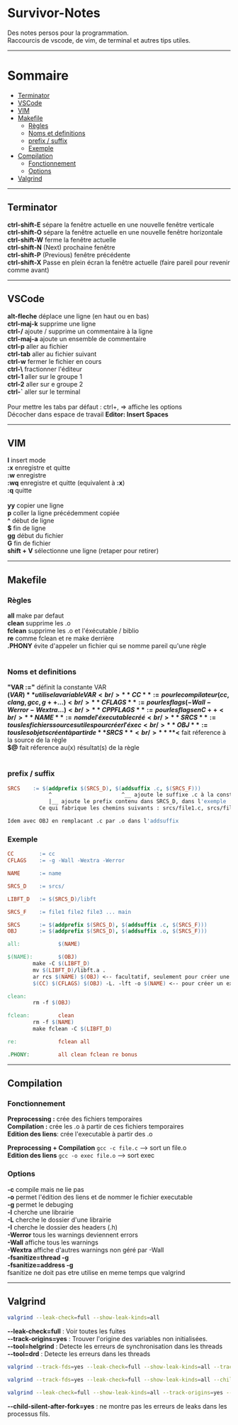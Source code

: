 # Survivor-Notes
Des notes persos pour la programmation.<br />
Raccourcis de vscode, de vim, de terminal et autres tips utiles.

---------------------------

# Sommaire

- [Terminator](#Terminator)
- [VSCode](#VSCode)
- [VIM](#VIM)
- [Makefile](#Makefile)
  - [Règles](#Règles)
  - [Noms et definitions](https://github.com/B4L00/Survivor-Notes#noms-et-definitions)
  - [prefix / suffix](https://github.com/B4L00/Survivor-Notes#prefix--suffix)
  - [Exemple](#Exemple)
- [Compilation](#Compilation)
  - [Fonctionnement](#Fonctionnement)
  - [Options](#Options)
- [Valgrind](#Valgrind)

---------------------------

## Terminator
**ctrl-shift-E**  sépare la fenêtre actuelle en une nouvelle fenêtre verticale<br />
**ctrl-shift-O**  sépare la fenêtre actuelle en une nouvelle fenêtre horizontale<br />
**ctrl-shift-W**  ferme la fenêtre actuelle<br />
**ctrl-shift-N**  (Next) prochaine fenêtre<br />
**ctrl-shift-P**  (Previous) fenêtre précédente<br />
**ctrl-shift-X**  Passe en plein écran la fenêtre actuelle (faire pareil pour revenir comme avant)

---------------------------

## VSCode
**alt-fleche**   déplace une ligne (en haut ou en bas)<br />
**ctrl-maj-k**   supprime une ligne<br />
**ctrl-/**       ajoute / supprime un commentaire à la ligne <br />
**ctrl-maj-a**   ajoute un ensemble de commentaire<br />
**ctrl-p**       aller au fichier<br />
**ctrl-tab**     aller au fichier suivant <br />
**ctrl-w**       fermer le fichier en cours <br />
**ctrl-\\**      fractionner l'éditeur <br />
**ctrl-1**       aller sur le groupe 1 <br />
**ctrl-2**       aller sur e groupe 2 <br />
**ctrl-`**       aller sur le terminal <br />
<br />
Pour mettre les tabs par défaut : ctrl+, => affiche les options<br />
Décocher dans espace de travail **Editor: Insert Spaces** <br />

---------------------------

## VIM
**I**		insert mode<br />
**:x** 	enregistre et quitte<br />
**:w**  enregistre<br />
**:wq** enregistre et quitte (equivalent à **:x**)<br />
**:q**  quitte<br />
<br />
**yy**  copier une ligne<br />
**p**   coller la ligne précédemment copiée<br />
**^**		début de ligne<br />
**$**		fin de ligne<br />
**gg**	début du fichier<br />
**G**		fin de fichier<br />
**shift + V** sélectionne une ligne (retaper pour retirer)<br />

---------------------------

## Makefile

### Règles
**all**     make par defaut<br />
**clean**   supprime les .o <br />
**fclean**  supprime les .o et l'éxécutable / biblio<br />
**re**      comme fclean et re make derrière<br />
**.PHONY**  évite d'appeler un fichier qui se nomme pareil qu'une règle<br />
<br />
### Noms et definitions
**"VAR :="**  définit la constante VAR<br />
**$(VAR)**  utilise la variable VAR<br />
**CC**			:=	pour le compilateur (cc, clang, gcc, g++ ...)<br />
**CFLAGS** 	:=	pour les flags (-Wall -Werror -Wextra ...)<br />
**CPPFLAGS** := pour les flags en C++<br />
**NAME**		:=  nom de l'éxecutable créé<br />
**SRCS**		:=  tous les fichiers sources utiles pour créer l'éxec<br />
**OBJ**			:=  tous les objets créent à partir de **SRCS**<br />
**%.c** fait référence à tous les fichiers .c (idem pour %.o)<br />
**$<** fait réference à la source de la règle<br />
**$@** fait réference au(x) résultat(s) de la règle<br />
<br />
### prefix / suffix
```Makefile
SRCS	:= $(addprefix $(SRCS_D), $(addsuffix .c, $(SRCS_F)))
             ^                      ^__ ajoute le suffixe .c à la constante SRCS_F. Donc ajoute .c à tous les fichiers étant définit dans SRCS_F
             |__ ajoute le prefix contenu dans SRCS_D, dans l'exemple : "srcs/"
          Ce qui fabrique les chemins suivants : srcs/file1.c, srcs/file2.c, srcs/file3.c et srcs/main.c

Idem avec OBJ en remplacant .c par .o dans l'addsuffix
```

### Exemple
``` Makefile
CC        := cc
CFLAGS    := -g -Wall -Wextra -Werror

NAME      := name

SRCS_D    := srcs/

LIBFT_D   := $(SRCS_D)/libft

SRCS_F    := file1 file2 file3 ... main

SRCS      := $(addprefix $(SRCS_D), $(addsuffix .c, $(SRCS_F)))
OBJ       := $(addprefix $(SRCS_D), $(addsuffix .o, $(SRCS_F)))

all:            $(NAME)

$(NAME):        $(OBJ)
        make -C $(LIBFT_D)
        mv $(LIBFT_D)/libft.a .
        ar rcs $(NAME) $(OBJ) <-- facultatif, seulement pour créer une biblio
        $(CC) $(CFLAGS) $(OBJ) -L. -lft -o $(NAME) <-- pour créer un exec 

clean:
        rm -f $(OBJ)

fclean:         clean
        rm -f $(NAME)
        make fclean -C $(LIBFT_D)

re:             fclean all

.PHONY:         all clean fclean re bonus
```

---------------------------

## Compilation
### Fonctionnement
**Preprocessing :**     crée des fichiers temporaires<br />
**Compilation :**       crée les .o à partir de ces fichiers temporaires<br />
**Edition des liens**:  crée l'executable à partir des .o<br />

**Preprocessing + Compilation**   ```gcc -c file.c``` --> sort un file.o <br />
**Edition des liens**             ```gcc -o exec file.o``` --> sort exec <br />

### Options
**-c** compile mais ne lie pas<br />
**-o** permet l'édition des liens et de nommer le fichier executable<br />
**-g** permet le debuging<br />
**-l** cherche une librairie<br />
**-L** cherche le dossier d'une librairie<br />
**-I** cherche le dossier des headers (.h)<br />
**-Werror** tous les warnings deviennent errors<br />
**-Wall** affiche tous les warnings<br />
**-Wextra** affiche d'autres warnings non géré par -Wall<br />
**-fsanitize=thread -g**<br /> 
**-fsanitize=address -g**<br />
fsanitize ne doit pas etre utilise en meme temps que valgrind <br />

---------------------------

## Valgrind

```bash
valgrind --leak-check=full --show-leak-kinds=all
```
**--leak-check=full** : Voir toutes les fuites <br>
**--track-origins=yes** : Trouver l'origine des variables non initialisées. <br>
**--tool=helgrind** : Detecte les erreurs de synchronisation dans les threads <br>
**--tool=drd** : Detecte les erreurs dans les threads <br>
```bash
valgrind --track-fds=yes --leak-check=full --show-leak-kinds=all --trace-children=yes
```
```bash
valgrind --track-fds=yes --leak-check=full --show-leak-kinds=all --child-silent-after-fork=yes
```
```bash
valgrind --leak-check=full --show-leak-kinds=all --track-origins=yes --tool=helgrind --tool=drd --trace-children=yes --track-fds=yes
```
**--child-silent-after-fork=yes** : ne montre pas les erreurs de leaks dans les processus fils.

